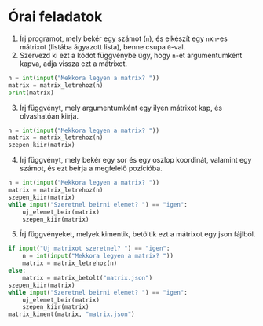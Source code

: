 # Órai feladatok
1. Írj programot, mely bekér egy számot (`n`), és elkészít egy `n`x`n`-es mátrixot (listába ágyazott lista), benne csupa `0`-val.
2. Szervezd ki ezt a kódot függvénybe úgy, hogy `n`-et argumentumként kapva, adja vissza ezt a mátrixot.
```python
n = int(input("Mekkora legyen a matrix? "))
matrix = matrix_letrehoz(n)
print(matrix)
```
3. Írj függvényt, mely argumentumként egy ilyen mátrixot kap, és olvashatóan kiírja.
```python
n = int(input("Mekkora legyen a matrix? "))
matrix = matrix_letrehoz(n)
szepen_kiir(matrix)
```
4. Írj függvényt, mely bekér egy sor és egy oszlop koordinát, valamint egy számot, és ezt beírja a megfelelő pozícióba. 
```python
n = int(input("Mekkora legyen a matrix? "))
matrix = matrix_letrehoz(n)
szepen_kiir(matrix)
while input("Szeretnel beirni elemet? ") == "igen":
    uj_elemet_beir(matrix)
    szepen_kiir(matrix)
```
5. Írj függvényeket, melyek kimentik, betöltik ezt a mátrixot egy json fájlból.

```python
if input("Uj matrixot szeretnel? ") == "igen":
    n = int(input("Mekkora legyen a matrix? "))
    matrix = matrix_letrehoz(n)
else:
    matrix = matrix_betolt("matrix.json")
szepen_kiir(matrix)
while input("Szeretnel beirni elemet? ") == "igen":
    uj_elemet_beir(matrix)
    szepen_kiir(matrix)
matrix_kiment(matrix, "matrix.json")
```


